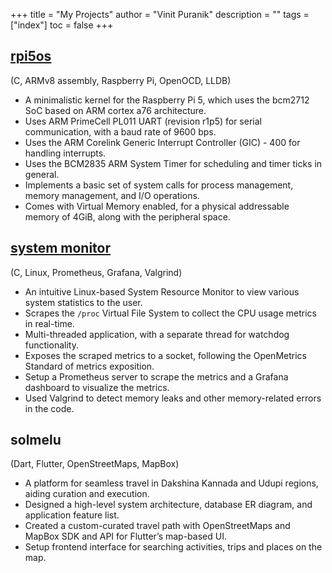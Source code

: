 +++
title = "My Projects"
author = "Vinit Puranik"
description = ""
tags = ["index"]
toc = false
+++

## [rpi5os](https://github.com/puranikvinit/rpi5os)

(C, ARMv8 assembly, Raspberry Pi, OpenOCD, LLDB)

- A minimalistic kernel for the Raspberry Pi 5, which uses the bcm2712 SoC based on ARM cortex a76 architecture.
- Uses ARM PrimeCell PL011 UART (revision r1p5) for serial communication, with a baud rate of 9600 bps.
- Uses the ARM Corelink Generic Interrupt Controller (GIC) - 400 for handling interrupts.
- Uses the BCM2835 ARM System Timer for scheduling and timer ticks in general.
- Implements a basic set of system calls for process management, memory management, and I/O operations.
- Comes with Virtual Memory enabled, for a physical addressable memory of 4GiB, along with the peripheral space.

## [system monitor](https://github.com/puranikvinit/system-monitor)

(C, Linux, Prometheus, Grafana, Valgrind)

- An intuitive Linux-based System Resource Monitor to view various system statistics to the user.
- Scrapes the `/proc` Virtual File System to collect the CPU usage metrics in real-time.
- Multi-threaded application, with a separate thread for watchdog functionality.
- Exposes the scraped metrics to a socket, following the OpenMetrics Standard of metrics exposition.
- Setup a Prometheus server to scrape the metrics and a Grafana dashboard to visualize the metrics.
- Used Valgrind to detect memory leaks and other memory-related errors in the code.

## solmelu

(Dart, Flutter, OpenStreetMaps, MapBox)

- A platform for seamless travel in Dakshina Kannada and Udupi regions, aiding curation and execution.
- Designed a high-level system architecture, database ER diagram, and application feature list.
- Created a custom-curated travel path with OpenStreetMaps and MapBox SDK and API for Flutter’s map-based UI.
- Setup frontend interface for searching activities, trips and places on the map.
